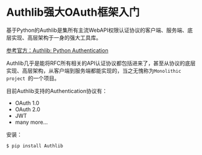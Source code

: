 # Authlib强大OAuth框架入门

基于Python的Authlib是集所有主流WebAPI权限认证协议的客户端、服务端、底层实现、高层架构于一身的强大工具库。

[参考官方：Authlib: Python Authentication](https://docs.authlib.org/en/latest/)

Authlib几乎是能将RFC所有相关的API认证协议都包括进来了，甚至从协议的底层实现、高层架构，从客户端到服务端都能实现的，当之无愧称为`Monolithic project `的一个项目。

目前Authlib支持的Authentication协议有：
- OAuth 1.0
- OAuth 2.0
- JWT
- many more...

安装：
```sh
$ pip install Authlib
```